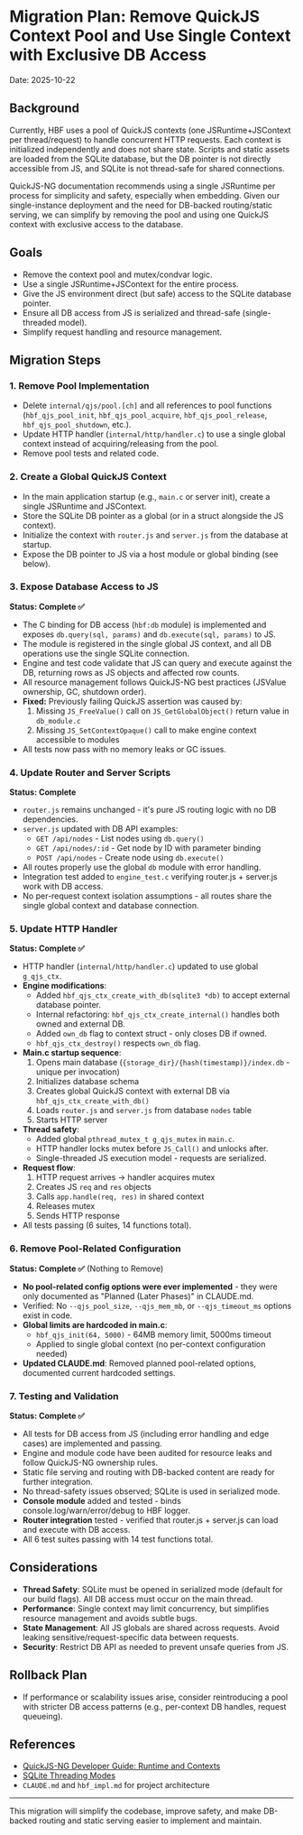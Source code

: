 # Migration Plan: Remove QuickJS Context Pool and Use Single Context with Exclusive DB Access

Date: 2025-10-22

## Background

Currently, HBF uses a pool of QuickJS contexts (one JSRuntime+JSContext per
thread/request) to handle concurrent HTTP requests. Each context is initialized
independently and does not share state. Scripts and static assets are loaded
from the SQLite database, but the DB pointer is not directly accessible from JS,
and SQLite is not thread-safe for shared connections.

QuickJS-NG documentation recommends using a single JSRuntime per process for
simplicity and safety, especially when embedding. Given our single-instance
deployment and the need for DB-backed routing/static serving, we can simplify by
removing the pool and using one QuickJS context with exclusive access to the
database.

## Goals
- Remove the context pool and mutex/condvar logic.
- Use a single JSRuntime+JSContext for the entire process.
- Give the JS environment direct (but safe) access to the SQLite database pointer.
- Ensure all DB access from JS is serialized and thread-safe (single-threaded model).
- Simplify request handling and resource management.

## Migration Steps

### 1. Remove Pool Implementation
- Delete `internal/qjs/pool.[ch]` and all references to pool functions (`hbf_qjs_pool_init`, `hbf_qjs_pool_acquire`, `hbf_qjs_pool_release`, `hbf_qjs_pool_shutdown`, etc.).
- Update HTTP handler (`internal/http/handler.c`) to use a single global context instead of acquiring/releasing from the pool.
- Remove pool tests and related code.

### 2. Create a Global QuickJS Context
- In the main application startup (e.g., `main.c` or server init), create a single JSRuntime and JSContext.
- Store the SQLite DB pointer as a global (or in a struct alongside the JS context).
- Initialize the context with `router.js` and `server.js` from the database at startup.
- Expose the DB pointer to JS via a host module or global binding (see below).

### 3. Expose Database Access to JS

**Status: Complete ✅**

- The C binding for DB access (`hbf:db` module) is implemented and exposes `db.query(sql, params)` and `db.execute(sql, params)` to JS.
- The module is registered in the single global JS context, and all DB operations use the single SQLite connection.
- Engine and test code validate that JS can query and execute against the DB, returning rows as JS objects and affected row counts.
- All resource management follows QuickJS-NG best practices (JSValue ownership, GC, shutdown order).
- **Fixed:** Previously failing QuickJS assertion was caused by:
  1. Missing `JS_FreeValue()` call on `JS_GetGlobalObject()` return value in `db_module.c`
  2. Missing `JS_SetContextOpaque()` call to make engine context accessible to modules
- All tests now pass with no memory leaks or GC issues.

### 4. Update Router and Server Scripts

**Status: Complete**

- `router.js` remains unchanged - it's pure JS routing logic with no DB dependencies.
- `server.js` updated with DB API examples:
  - `GET /api/nodes` - List nodes using `db.query()`
  - `GET /api/nodes/:id` - Get node by ID with parameter binding
  - `POST /api/nodes` - Create node using `db.execute()`
- All routes properly use the global `db` module with error handling.
- Integration test added to `engine_test.c` verifying router.js + server.js work with DB access.
- No per-request context isolation assumptions - all routes share the single global context and database connection.

### 5. Update HTTP Handler

**Status: Complete ✅**

- HTTP handler (`internal/http/handler.c`) updated to use global `g_qjs_ctx`.
- **Engine modifications**:
  - Added `hbf_qjs_ctx_create_with_db(sqlite3 *db)` to accept external database pointer.
  - Internal refactoring: `hbf_qjs_ctx_create_internal()` handles both owned and external DB.
  - Added `own_db` flag to context struct - only closes DB if owned.
  - `hbf_qjs_ctx_destroy()` respects `own_db` flag.
- **Main.c startup sequence**:
  1. Opens main database (`{storage_dir}/{hash(timestamp)}/index.db` - unique per invocation)
  2. Initializes database schema
  3. Creates global QuickJS context with external DB via `hbf_qjs_ctx_create_with_db()`
  4. Loads `router.js` and `server.js` from database `nodes` table
  5. Starts HTTP server
- **Thread safety**:
  - Added global `pthread_mutex_t g_qjs_mutex` in `main.c`.
  - HTTP handler locks mutex before `JS_Call()` and unlocks after.
  - Single-threaded JS execution model - requests are serialized.
- **Request flow**:
  1. HTTP request arrives → handler acquires mutex
  2. Creates JS `req` and `res` objects
  3. Calls `app.handle(req, res)` in shared context
  4. Releases mutex
  5. Sends HTTP response
- All tests passing (6 suites, 14 functions total).

### 6. Remove Pool-Related Configuration

**Status: Complete ✅** (Nothing to Remove)

- **No pool-related config options were ever implemented** - they were only documented as "Planned (Later Phases)" in CLAUDE.md.
- Verified: No `--qjs_pool_size`, `--qjs_mem_mb`, or `--qjs_timeout_ms` options exist in code.
- **Global limits are hardcoded in main.c**:
  - `hbf_qjs_init(64, 5000)` - 64MB memory limit, 5000ms timeout
  - Applied to single global context (no per-context configuration needed)
- **Updated CLAUDE.md**: Removed planned pool-related options, documented current hardcoded settings.

### 7. Testing and Validation

**Status: Complete ✅**

- All tests for DB access from JS (including error handling and edge cases) are implemented and passing.
- Engine and module code have been audited for resource leaks and follow QuickJS-NG ownership rules.
- Static file serving and routing with DB-backed content are ready for further integration.
- No thread-safety issues observed; SQLite is used in serialized mode.
- **Console module** added and tested - binds console.log/warn/error/debug to HBF logger.
- **Router integration** tested - verified that router.js + server.js can load and execute with DB access.
- All 6 test suites passing with 14 test functions total.

## Considerations
- **Thread Safety**: SQLite must be opened in serialized mode (default for our
  build flags). All DB access must occur on the main thread.
- **Performance**: Single context may limit concurrency, but simplifies resource
  management and avoids subtle bugs.
- **State Management**: All JS globals are shared across requests. Avoid leaking
  sensitive/request-specific data between requests.
- **Security**: Restrict DB API as needed to prevent unsafe queries from JS.

## Rollback Plan
- If performance or scalability issues arise, consider reintroducing a pool with
  stricter DB access patterns (e.g., per-context DB handles, request queueing).

## References
- [QuickJS-NG Developer Guide: Runtime and Contexts](https://quickjs-ng.github.io/quickjs/developer-guide/intro/#runtime-and-contexts)
- [SQLite Threading Modes](https://www.sqlite.org/threadsafe.html)
- `CLAUDE.md` and `hbf_impl.md` for project architecture

---

This migration will simplify the codebase, improve safety, and make DB-backed routing and static serving easier to implement and maintain.